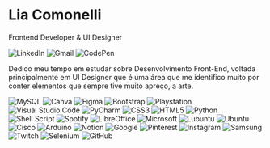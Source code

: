 <h1>Lia Comonelli</h1>
Frontend Developer & UI Designer

![LinkedIn](https://img.shields.io/badge/Lia_Comonelli-986DFF?style=flat-square&logo=linkedin&logoColor=white&link=www.linkedin.com/in/lia-comonelli-b90525207)
![Gmail](https://img.shields.io/badge/ldsacomonelli@gmail.com-986DFF?style=flat-square&logo=gmail&logoColor=white&link=mailto:ldsacomonelli@gmail.com)
![CodePen](https://img.shields.io/badge/Lia_Comonelli-986DFF?style=flat-square&logo=codepen&logoColor=white&link=https://codepen.io/Lia-Comonelli)


Dedico meu tempo em estudar sobre Desenvolvimento Front-End, voltada principalmente em UI Designer que é uma área que me identifico muito por conter elementos que sempre tive muito apreço, a arte.

![MySQL](https://img.shields.io/badge/mysql-986DFF.svg?style=for-the-badge&logo=mysql&logoColor=white)
![Canva](https://img.shields.io/badge/Canva-986DFF.svg?style=for-the-badge&logo=Canva&logoColor=white)
![Figma](https://img.shields.io/badge/figma-986DFF.svg?style=for-the-badge&logo=figma&logoColor=white)
![Bootstrap](https://img.shields.io/badge/bootstrap-986DFF.svg?style=for-the-badge&logo=bootstrap&logoColor=white)
![Playstation](https://img.shields.io/badge/Playstation-986DFF?style=for-the-badge&logo=playstation&logoColor=white)
![Visual Studio Code](https://img.shields.io/badge/Visual%20Studio%20Code-986DFF.svg?style=for-the-badge&logo=visual-studio-code&logoColor=white)
![PyCharm](https://img.shields.io/badge/pycharm-143?style=for-the-badge&logo=pycharm&logoColor=white&color=986DFF&labelColor=986DFF)
![CSS3](https://img.shields.io/badge/css-986DFF.svg?style=for-the-badge&logo=css3&logoColor=white)
![HTML5](https://img.shields.io/badge/html-986DFF.svg?style=for-the-badge&logo=html5&logoColor=white)
![Python](https://img.shields.io/badge/python-986DFF?style=for-the-badge&logo=python&logoColor=white)
![Shell Script](https://img.shields.io/badge/shell_script-986DFF.svg?style=for-the-badge&logo=gnu-bash&logoColor=white)
![Spotify](https://img.shields.io/badge/Spotify-986DFF?style=for-the-badge&logo=spotify&logoColor=white)
![LibreOffice](https://img.shields.io/badge/LibreOffice-986DFF?style=for-the-badge&logo=LibreOffice&logoColor=white)
![Microsoft](https://img.shields.io/badge/Microsoft-986DFF?style=for-the-badge&logo=microsoft&logoColor=white)
![Lubuntu](https://img.shields.io/badge/-Lubuntu-986DFF?style=for-the-badge&logo=lubuntu&logoColor=white)
![Ubuntu](https://img.shields.io/badge/Ubuntu-986DFF?style=for-the-badge&logo=ubuntu&logoColor=white)
![Cisco](https://img.shields.io/badge/cisco-986DFF.svg?style=for-the-badge&logo=cisco&logoColor=white)
![Arduino](https://img.shields.io/badge/-Arduino-986DFF?style=for-the-badge&logo=Arduino&logoColor=white)
![Notion](https://img.shields.io/badge/Notion-986DFF.svg?style=for-the-badge&logo=notion&logoColor=white)
![Google](https://img.shields.io/badge/google-986DFF?style=for-the-badge&logo=google&logoColor=white)
![Pinterest](https://img.shields.io/badge/Pinterest-986DFF.svg?style=for-the-badge&logo=Pinterest&logoColor=white)
![Instagram](https://img.shields.io/badge/Instagram-986DFF.svg?style=for-the-badge&logo=Instagram&logoColor=white)
![Samsung](https://img.shields.io/badge/Samsung-986DFF.svg?style=for-the-badge&logo=samsung&logoColor=white)
![Twitch](https://img.shields.io/badge/Twitch-986DFF?style=for-the-badge&logo=twitch&logoColor=white)
![Selenium](https://img.shields.io/badge/-selenium-986DFF?style=for-the-badge&logo=selenium&logoColor=white)
![GitHub](https://img.shields.io/badge/github-986DFF.svg?style=for-the-badge&logo=github&logoColor=white)





